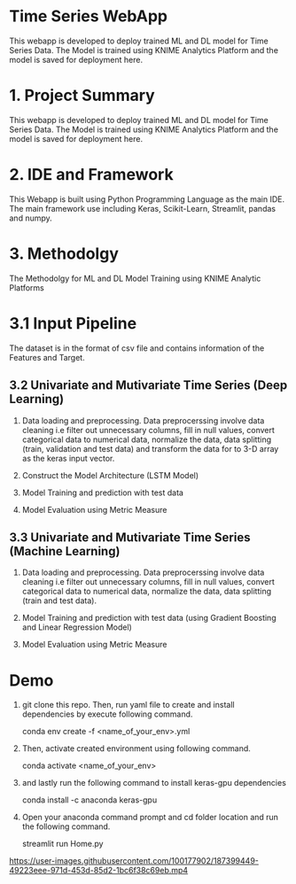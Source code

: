 # Time Series WebApp

This webapp is developed to deploy trained ML and DL model for Time Series Data. The Model is trained using KNIME Analytics Platform and the model is saved for deployment here.

# 1. Project Summary

This webapp is developed to deploy trained ML and DL model for Time Series Data. The Model is trained using KNIME Analytics Platform and the model is saved for deployment here.

# 2. IDE and Framework

This Webapp is built using Python Programming Language as the main IDE. The main framework use including Keras, Scikit-Learn, Streamlit, pandas and numpy.

# 3. Methodolgy

The Methodolgy for ML and DL Model Training using KNIME Analytic Platforms

# 3.1 Input Pipeline

The dataset is in the format of csv file and contains information of the Features and Target.


## 3.2 Univariate and Mutivariate Time Series (Deep Learning)

1. Data loading and preprocessing. Data preprocerssing involve data cleaning i.e filter out unnecessary columns, fill in null values, convert categorical data to numerical data, normalize the data, data splitting (train, validation and test data) and transform the data for to 3-D array as the keras input vector.

2. Construct the Model Architecture (LSTM Model)

3. Model Training and prediction with test data

4. Model Evaluation using Metric Measure 

## 3.3 Univariate and Mutivariate Time Series (Machine Learning)

1. Data loading and preprocessing. Data preprocerssing involve data cleaning i.e filter out unnecessary columns, fill in null values, convert categorical data to numerical data, normalize the data, data splitting (train and test data).

3. Model Training and prediction with test data (using Gradient Boosting and Linear Regression Model)

4. Model Evaluation using Metric Measure

# Demo

1. git clone this repo. Then, run yaml file to create and install dependencies by execute following command.

    conda env create -f <name_of_your_env>.yml

2. Then, activate created environment using following command.

    conda activate <name_of_your_env>

3. and lastly run the following command to install keras-gpu dependencies

    conda install -c anaconda keras-gpu

4. Open your anaconda command prompt and cd folder location and run the following command.

    streamlit run Home.py

https://user-images.githubusercontent.com/100177902/187399449-49223eee-971d-453d-85d2-1bc6f38c69eb.mp4



